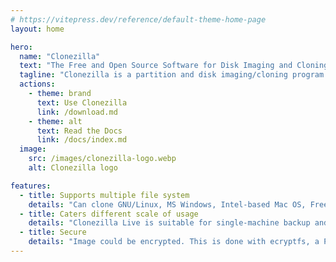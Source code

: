 ```yaml
---
# https://vitepress.dev/reference/default-theme-home-page
layout: home

hero:
  name: "Clonezilla"
  text: "The Free and Open Source Software for Disk Imaging and Cloning."
  tagline: "Clonezilla is a partition and disk imaging/cloning program similar to True Image® or Norton Ghost®. It helps you to do system deployment, bare metal backup and recovery."
  actions:
    - theme: brand
      text: Use Clonezilla
      link: /download.md
    - theme: alt
      text: Read the Docs
      link: /docs/index.md
  image:
    src: /images/clonezilla-logo.webp
    alt: Clonezilla logo

features:
  - title: Supports multiple file system
    details: "Can clone GNU/Linux, MS Windows, Intel-based Mac OS, FreeBSD, NetBSD, OpenBSD, Minix, VMWare ESX and Chrome OS/Chromium OS, no matter whether it's 32-bit (x86) or 64-bit (x86-64) OS."
  - title: Caters different scale of usage
    details: "Clonezilla Live is suitable for single-machine backup and restore. Multicast support in Clonezilla SE helps in massive clones. BitTorrent support in the Clonezilla lite server, which is suitable for massive deployment."
  - title: Secure
    details: "Image could be encrypted. This is done with ecryptfs, a POSIX-compliant enterprise cryptographic stacked filesystem. AES-256 encryption could be used to secures data access, storage and transfer."
---
```

